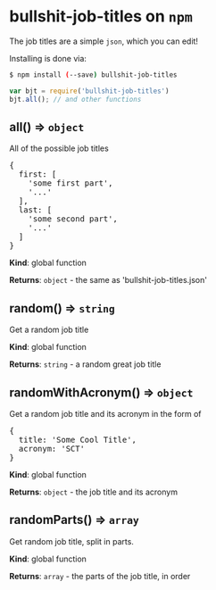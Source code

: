 # bullshit-job-titles on `npm`

The job titles are a simple `json`, which you can edit!

Installing is done via:

```sh
$ npm install (--save) bullshit-job-titles
```

```js
var bjt = require('bullshit-job-titles')
bjt.all(); // and other functions
```

## all() ⇒ <code>object</code>
All of the possible job titles

<pre>
{
  first: [
    'some first part',
    '...'
  ],
  last: [
    'some second part',
    '...'
  ]
}
</pre>

**Kind**: global function

**Returns**: <code>object</code> - the same as 'bullshit-job-titles.json'
<a name="random"></a>

## random() ⇒ <code>string</code>
Get a random job title

**Kind**: global function

**Returns**: <code>string</code> - a random great job title
<a name="randomWithAcronym"></a>

## randomWithAcronym() ⇒ <code>object</code>
Get a random job title and its acronym in the form of

<pre>
{
  title: 'Some Cool Title',
  acronym: 'SCT'
}
</pre>

**Kind**: global function

**Returns**: <code>object</code> - the job title and its acronym
<a name="randomParts"></a>

## randomParts() ⇒ <code>array</code>
Get random job title, split in parts.

**Kind**: global function

**Returns**: <code>array</code> - the parts of the job title, in order

